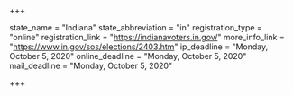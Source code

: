 +++

state_name = "Indiana"
state_abbreviation = "in"
registration_type = "online"
registration_link = "https://indianavoters.in.gov/"
more_info_link = "https://www.in.gov/sos/elections/2403.htm"
ip_deadline = "Monday, October 5, 2020"
online_deadline = "Monday, October 5, 2020"
mail_deadline = "Monday, October 5, 2020"

+++